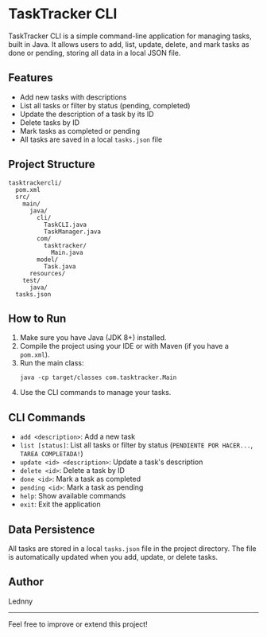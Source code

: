 # TaskTracker CLI

TaskTracker CLI is a simple command-line application for managing tasks, built in Java. It allows users to add, list, update, delete, and mark tasks as done or pending, storing all data in a local JSON file.

## Features
- Add new tasks with descriptions
- List all tasks or filter by status (pending, completed)
- Update the description of a task by its ID
- Delete tasks by ID
- Mark tasks as completed or pending
- All tasks are saved in a local `tasks.json` file

## Project Structure
```
tasktrackercli/
  pom.xml
  src/
    main/
      java/
        cli/
          TaskCLI.java
          TaskManager.java
        com/
          tasktracker/
            Main.java
        model/
          Task.java
      resources/
    test/
      java/
  tasks.json
```

## How to Run
1. Make sure you have Java (JDK 8+) installed.
2. Compile the project using your IDE or with Maven (if you have a `pom.xml`).
3. Run the main class:
   ```
   java -cp target/classes com.tasktracker.Main
   ```
4. Use the CLI commands to manage your tasks.

## CLI Commands
- `add <description>`: Add a new task
- `list [status]`: List all tasks or filter by status (`PENDIENTE POR HACER...`, `TAREA COMPLETADA!`)
- `update <id> <description>`: Update a task's description
- `delete <id>`: Delete a task by ID
- `done <id>`: Mark a task as completed
- `pending <id>`: Mark a task as pending
- `help`: Show available commands
- `exit`: Exit the application

## Data Persistence
All tasks are stored in a local `tasks.json` file in the project directory. The file is automatically updated when you add, update, or delete tasks.

## Author
Lednny

---
Feel free to improve or extend this project!
